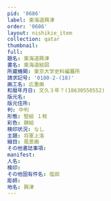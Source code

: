 ```yaml
---
pid: '0686'
label: 東海道興津
order: '0686'
layout: nishikie_item
collection: qatar
thumbnail: 
full: 
題名: 東海道興津
書名: 東海道絵図
所蔵機関: 東京大学史料編纂所
請求記号: '0180-2-(18)'
画工名: 広重画
和暦年月日: 文久３年？(18630550552)
版元名: 
版元住所: 
判: 中判
形態: 竪絵 １枚
彩色: 錦絵
検印状況: なし
主題: 将軍上洛
細目: 風景画
その他書誌事項: 
manifest: 
人名: 
検印: 
その他固有件名: 塩田
彫師: 
地名: 興津
---
```

